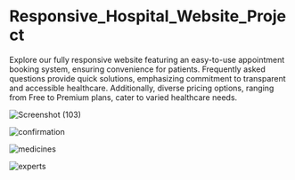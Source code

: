 # Responsive_Hospital_Website_Project
Explore our fully responsive website featuring an easy-to-use appointment booking system, ensuring convenience for patients. Frequently asked questions provide quick solutions, emphasizing commitment to transparent and accessible healthcare. Additionally, diverse pricing options, ranging from Free to Premium plans, cater to varied healthcare needs.

![Screenshot (103)](https://github.com/PriyaR211/Responsive_Hospital_Website_Project/assets/115357641/310ef01b-509c-4ca9-a3a1-11cce52f101e)

![confirmation](https://github.com/PriyaR211/Responsive_Hospital_Website_Project/assets/115357641/a2dcac2b-7044-4029-95cc-0e63670a1988)


![medicines](https://github.com/PriyaR211/Responsive_Hospital_Website_Project/assets/115357641/7b499306-7ecc-4b20-bcc2-58958e97e58f)


![experts](https://github.com/PriyaR211/Responsive_Hospital_Website_Project/assets/115357641/f3434e7c-5623-46db-876e-3ae5b78905ea)




